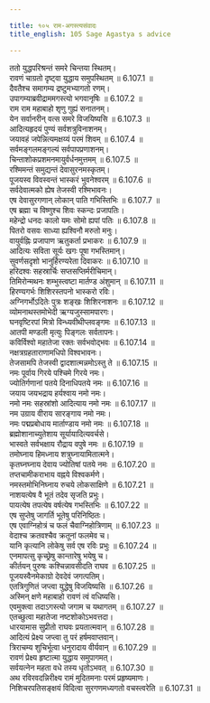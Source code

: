 ```yaml
---

title: १०५ राम-अगस्त्यसंवादः
title_english: 105 Sage Agastya s advice

---
```


<div class="audioEmbed"  caption="श्रीराम-हरिसीताराममूर्ति-घनपाठिभ्यां वचनम्" src="https://archive.org/download/Ramayana-recitation-Sriram-harisItArAmamUrti-Ghanapaati-v2/Kanda_6/Kanda_6_YK-105-Sage_Agastya_s_advice_0.mp3"></div>

ततो युद्धपरिश्रन्तं समरे चिन्तया स्थितम्।  
रावणं चाग्रतो दृष्ट्वा युद्धाय समुपस्थितम् ॥ 6.107.1 ॥   
दैवतैश्च समागम्य द्रष्टुमभ्यागतो रणम्।  
उपागम्याब्रवीद्राममगस्त्यो भगवानृषिः ॥ 6.107.2 ॥   
राम राम महाबाहो शृणु गुह्यं सनातनम्।  
येन सर्वानरीन् वत्स समरे विजयिष्यसि ॥ 6.107.3 ॥   
आदित्यहृदयं पुण्यं सर्वशत्रुविनाशनम्।  
जयावहं जपेन्नित्यमक्षय्यं परमं शिवम् ॥ 6.107.4 ॥   
सर्वमङ्गलमङ्गल्यं सर्वपापप्रणाशनम्।  
चिन्ताशोकप्रशमनमायुर्वर्धनमुत्तमम् ॥ 6.107.5 ॥   
रश्मिमन्तं समुद्यन्तं देवासुरनमस्कृतम्।  
पूजयस्व विवस्वन्तं भास्करं भुवनेश्वरम् ॥ 6.107.6 ॥   
सर्वदेवात्मको ह्येष तेजस्वी रश्मिभावनः।  
एष देवासुरगणान् लोकान् पाति गभिस्तिभिः ॥ 6.107.7 ॥   
एष ब्रह्मा च विष्णुश्च शिवः स्कन्दः प्रजापतिः।  
महेन्द्रो धनदः कालो यमः सोमो ह्यपां पतिः ॥ 6.107.8 ॥   
पितरो वसवः साध्या ह्यश्विनौ मरुतो मनुः।  
वायुर्वह्निः प्रजापाण ऋतुकर्ता प्रभाकरः ॥ 6.107.9 ॥   
आदित्यः सविता सूर्यः खगः पूषा गभस्तिमान्।  
सुवर्णसदृशो भानुर्हिरण्यरेता दिवाकरः ॥ 6.107.10 ॥   
हरिदश्वः सहस्रार्चिः सप्तसप्तिर्मरीचिमान्।  
तिमिरोन्मथनः शम्भुस्त्वष्टा मार्तण्ड अंशुमान् ॥ 6.107.11 ॥   
हिरण्यगर्भः शिशिरस्तपनो भास्करो रविः।  
अग्निगर्भोऽदितेः पुत्रः शङ्खः शिशिरनाशनः ॥ 6.107.12 ॥   
व्योमनाथस्तमोभेदी ऋग्यजुस्सामपारगः।  
घनवृष्टिरपां मित्रो विन्ध्यवीथीप्लवङ्गमः ॥ 6.107.13 ॥   
आतपी मण्डली मृत्युः पिङ्गलः सर्वतापनः।  
कविर्विश्वो महातेजा रक्तः सर्वभवोद्भवः ॥ 6.107.14 ॥   
नक्षत्रग्रहताराणामधिपो विश्वभावनः।  
तेजसामपि तेजस्वी द्वादशात्मन्नमोऽस्तु ते ॥ 6.107.15 ॥   
नमः पूर्वाय गिरये पश्चिमे गिरये नमः।  
ज्योतिर्गणानां पतये दिनाधिपतये नमः ॥ 6.107.16 ॥   
जयाय जयभद्राय हर्यश्वाय नमो नमः।  
नमो नमः सहस्रांशो आदित्याय नमो नमः ॥ 6.107.17 ॥   
नम उग्राय वीराय सारङ्गाय नमो नमः।  
नमः पद्मप्रबोधाय मार्ताण्डाय नमो नमः ॥ 6.107.18 ॥   
ब्रह्मोशानाच्युतेशाय सूर्यायादित्यवर्चसे।  
भास्वते सर्वभक्षाय रौद्राय वपुषे नमः ॥ 6.107.19 ॥   
तमोघ्नाय हिमध्नाय शत्रुघ्नायामितात्मने।  
कृतघ्नघ्नाय देवाय ज्योतिषां पतये नमः ॥ 6.107.20 ॥   
तप्तचामीकराभाय वह्नये विश्वकर्मणे।  
नमस्तमोभिनिघ्नाय रुचये लोकसाक्षिणे ॥ 6.107.21 ॥   
नाशयत्येष वै भूतं तदेव सृजति प्रभुः।  
पायत्येष तपत्येष वर्षत्येष गभस्तिभिः ॥ 6.107.22 ॥   
एष सुप्तेषु जागर्ति भूतेषु परिनिष्ठितः।  
एष एवाग्निहोत्रं च फलं चैवाग्निहोत्रिणाम् ॥ 6.107.23 ॥   
वेदाश्च क्रतवश्चैव क्रतूनां फलमेव च।  
यानि कृत्यानि लोकेषु सर्व एष रविः प्रभुः ॥ 6.107.24 ॥   
एनमापत्सु कृच्छ्रेषु कान्तारेषु भयेषु च।  
कीर्तयन् पुरुषः कश्चिन्नावसीदति राघव ॥ 6.107.25 ॥   
पूजयस्वैनमेकाग्रो देवदेवं जगत्पतिम्।  
एतत्रिगुणितं जप्त्वा युद्धेषु विजयिष्यसि ॥ 6.107.26 ॥   
अस्मिन् क्षणे महाबाहो रावणं त्वं वधिष्यसि।  
एवमुक्त्वा तदाऽगस्त्यो जगाम च यथागतम् ॥ 6.107.27 ॥   
एतच्छुत्वा महातेजा नष्टशोकोऽभवत्तदा।  
धारयामास सुप्रीतो राघवः प्रयतात्मवान् ॥ 6.107.28 ॥   
आदित्यं प्रेक्ष्य जप्त्वा तु परं हर्षमवाप्तवान्।  
त्रिराचम्य शुचिर्भूत्वा धनुरादाय वीर्यवान् ॥ 6.107.29 ॥   
रावणं प्रेक्ष्य हृष्टात्मा युद्धाय समुपागमत्।  
सर्वयत्नेन महता वधे तस्य धृतोऽभवत् ॥ 6.107.30 ॥   
अथ रविरवदन्निरीक्ष्य रामं मुदितमनाः परमं प्रहृष्यमाणः।  
निशिचरपतिसङ्क्षयं विदित्वा सुरगणमध्यगतो वचस्त्वरेति ॥ 6.107.31 ॥   
